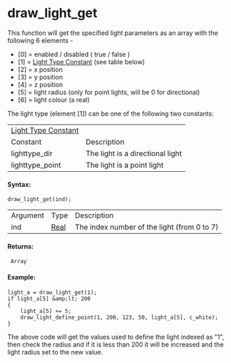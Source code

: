 # draw_light_get

This function will get the specified light parameters as an array with
the following 6 elements -

-   \[0\] = enabled / disabled ( true / false )
-   \[1\] = [Light Type
    Constant](../../../../../GameMaker_Language/GML_Reference/Drawing/Lighting/draw_light_get)
    (see table below)
-   \[2\] = x position
-   \[3\] = y position
-   \[4\] = z position
-   \[5\] = light radius (only for point lights, will be 0 for
    directional)
-   \[6\] = light colour (a real)

The light type (element \[1\]) can be one of the following two
constants:

|                                                                                                              |                                  |
|--------------------------------------------------------------------------------------------------------------|----------------------------------|
|  [Light Type Constant](../../../../../GameMaker_Language/GML_Reference/Drawing/Lighting/draw_light_get)  |                                  |
| Constant                                                                                                     | Description                      |
|  lighttype_dir                                                                                               | The light is a directional light |
|  lighttype_point                                                                                             | The light is a point light       |

#### Syntax:

``` gml
draw_light_get(ind);
```

|          |                                                                         |                                             |
|----------|-------------------------------------------------------------------------|---------------------------------------------|
| Argument | Type                                                                    | Description                                 |
| ind      |  [Real](../../../../../GameMaker_Language/GML_Overview/Data_Types)  | The index number of the light (from 0 to 7) |

#### Returns:

``` gml
 Array
```

#### Example:

``` gml
light_a = draw_light_get(1);
if light_a[5] &amp;lt; 200
{
    light_a[5] += 5;
    draw_light_define_point(1, 200, 123, 50, light_a[5], c_white);
}
```

The above code will get the values used to define the light indexed as
"1", then check the radius and if it is less than 200 it will be
increased and the light radius set to the new value.
